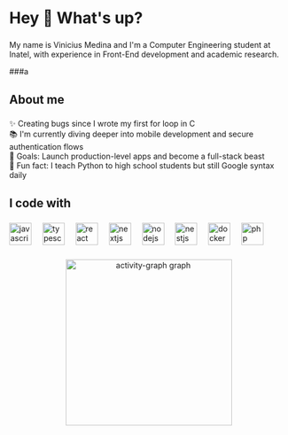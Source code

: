 <h1 align="left">Hey 👋 What's up?</h1>

###

<p align="left">My name is Vinicius Medina and I'm a Computer Engineering student at Inatel, with experience in Front-End development and academic research.</p>

###a

<h2 align="left">About me</h2>

###

<p align="left">✨ Creating bugs since I wrote my first for loop in C<br>📚 I'm currently diving deeper into mobile development and secure authentication flows<br>🎯 Goals: Launch production-level apps and become a full-stack beast<br>🎲 Fun fact: I teach Python to high school students but still Google syntax daily</p>

###

<h2 align="left">I code with</h2>

###

<div align="left">
  <img src="https://cdn.jsdelivr.net/gh/devicons/devicon/icons/javascript/javascript-original.svg" height="40" alt="javascript logo"  />
  <img width="12" />
  <img src="https://cdn.jsdelivr.net/gh/devicons/devicon/icons/typescript/typescript-original.svg" height="40" alt="typescript logo"  />
  <img width="12" />
  <img src="https://cdn.jsdelivr.net/gh/devicons/devicon/icons/react/react-original.svg" height="40" alt="react logo"  />
  <img width="12" />
  <img src="https://cdn.jsdelivr.net/gh/devicons/devicon/icons/nextjs/nextjs-original.svg" height="40" alt="nextjs logo"  />
  <img width="12" />
  <img src="https://cdn.jsdelivr.net/gh/devicons/devicon/icons/nodejs/nodejs-original.svg" height="40" alt="nodejs logo"  />
  <img width="12" />
  <img src="https://cdn.jsdelivr.net/gh/devicons/devicon/icons/nestjs/nestjs-original.svg" height="40" alt="nestjs logo"  />
  <img width="12" />
  <img src="https://cdn.jsdelivr.net/gh/devicons/devicon/icons/docker/docker-original.svg" height="40" alt="docker logo"  />
  <img width="12" />
  <img src="https://cdn.jsdelivr.net/gh/devicons/devicon/icons/php/php-original.svg" height="40" alt="php logo"  />
</div>

###

<div align="center">
  <img src="https://github-readme-activity-graph.vercel.app/graph?username=Psychovv&radius=16&theme=react&area=true&order=5" height="300" alt="activity-graph graph"  />
</div>

###
